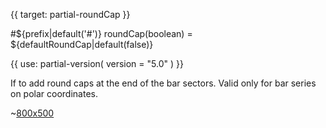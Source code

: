 {{ target: partial-roundCap }}

#${prefix|default('#')} roundCap(boolean) = ${defaultRoundCap|default(false)}

<ExampleUIControlBoolean default="${defaultRoundCap|default(false)}" />

{{ use: partial-version(
    version = "5.0"
) }}

<ExampleUIControlBoolean clean="true" />

If to add round caps at the end of the bar sectors. Valid only for bar series on polar coordinates.

~[800x500](${galleryViewPath}polar-roundCap&reset=1&edit=1)
